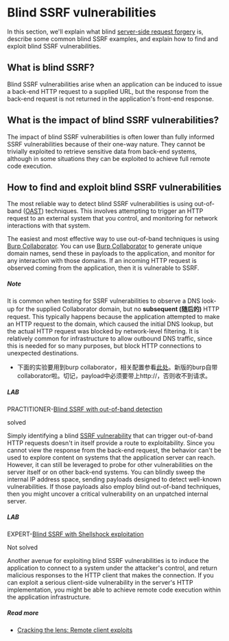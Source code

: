 # Blind SSRF vulnerabilities

In this section, we'll explain what blind [server-side request forgery](https://portswigger.net/web-security/ssrf) is, describe some common blind SSRF examples, and explain how to find and exploit blind SSRF vulnerabilities.

## What is blind SSRF?

Blind SSRF vulnerabilities arise when an application can be induced to issue a back-end HTTP request to a supplied URL, but the response from the back-end request is not returned in the application's front-end response.

## What is the impact of blind SSRF vulnerabilities?

The impact of blind SSRF vulnerabilities is often lower than fully informed SSRF vulnerabilities because of their one-way nature. They cannot be trivially exploited to retrieve sensitive data from back-end systems, although in some situations they can be exploited to achieve full remote code execution.

## How to find and exploit blind SSRF vulnerabilities

The most reliable way to detect blind SSRF vulnerabilities is using out-of-band ([OAST](https://portswigger.net/burp/application-security-testing/oast)) techniques. This involves attempting to trigger an HTTP request to an external system that you control, and monitoring for network interactions with that system.

The easiest and most effective way to use out-of-band techniques is using [Burp Collaborator](https://portswigger.net/burp/documentation/collaborator). You can use [Burp Collaborator](https://portswigger.net/burp/documentation/desktop/tools/collaborator) to generate unique domain names, send these in payloads to the application, and monitor for any interaction with those domains. If an incoming HTTP request is observed coming from the application, then it is vulnerable to SSRF.

##### Note

It is common when testing for SSRF vulnerabilities to observe a DNS look-up for the supplied Collaborator domain, but no **subsequent (随后的)** HTTP request. This typically happens because the application attempted to make an HTTP request to the domain, which caused the initial DNS lookup, but the actual HTTP request was blocked by network-level filtering. It is relatively common for infrastructure to allow outbound DNS traffic, since this is needed for so many purposes, but block HTTP connections to unexpected destinations.

- 下面的实验要用到burp collaborator，相关配置参看[此处](https://www.cnblogs.com/Hi-blog/p/Burp-Collaborator-Usage.html)。新版的burp自带collaborator啦。切记，payload中必须要带上http://，否则收不到请求。

##### LAB

PRACTITIONER-[Blind SSRF with out-of-band detection](https://portswigger.net/web-security/ssrf/blind/lab-out-of-band-detection)

solved

Simply identifying a blind [SSRF vulnerability](https://portswigger.net/web-security/ssrf) that can trigger out-of-band HTTP requests doesn't in itself provide a route to exploitability. Since you cannot view the response from the back-end request, the behavior can't be used to explore content on systems that the application server can reach. However, it can still be leveraged to probe for other vulnerabilities on the server itself or on other back-end systems. You can blindly sweep the internal IP address space, sending payloads designed to detect well-known vulnerabilities. If those payloads also employ blind out-of-band techniques, then you might uncover a critical vulnerability on an unpatched internal server.

##### LAB

EXPERT-[Blind SSRF with Shellshock exploitation](https://portswigger.net/web-security/ssrf/blind/lab-shellshock-exploitation)

Not solved

Another avenue for exploiting blind SSRF vulnerabilities is to induce the application to connect to a system under the attacker's control, and return malicious responses to the HTTP client that makes the connection. If you can exploit a serious client-side vulnerability in the server's HTTP implementation, you might be able to achieve remote code execution within the application infrastructure.

##### Read more

- [Cracking the lens: Remote client exploits](https://portswigger.net/blog/cracking-the-lens-targeting-https-hidden-attack-surface#remoteclient)